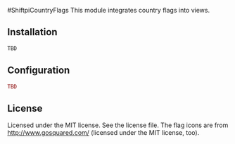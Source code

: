 #ShiftpiCountryFlags
This module integrates country flags into views.

## Installation
```sh
TBD
```

## Configuration
```php
TBD
```

## License
Licensed under the MIT license. See the license file.
The flag icons are from http://www.gosquared.com/ (licensed under the MIT license, too).